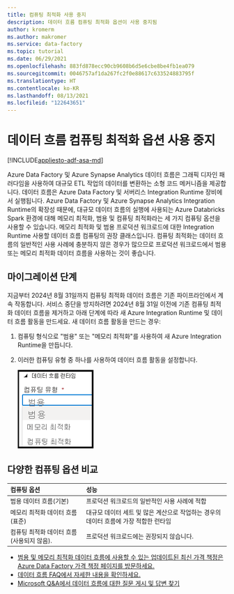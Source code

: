```yaml
---
title: 컴퓨팅 최적화 사용 중지
description: 데이터 흐름 컴퓨팅 최적화 옵션이 사용 중지됨
author: kromerm
ms.author: makromer
ms.service: data-factory
ms.topic: tutorial
ms.date: 06/29/2021
ms.openlocfilehash: 883fd878ecc90cb9608b6d5e6cbe8be4fb1ea079
ms.sourcegitcommit: 0046757af1da267fc2f0e88617c633524883795f
ms.translationtype: HT
ms.contentlocale: ko-KR
ms.lasthandoff: 08/13/2021
ms.locfileid: "122643651"
---
```

# <a name="retirement-of-data-flow-compute-optimized-option"></a>데이터 흐름 컴퓨팅 최적화 옵션 사용 중지

[!INCLUDE[appliesto-adf-asa-md](includes/appliesto-adf-asa-md.md)]

Azure Data Factory 및 Azure Synapse Analytics 데이터 흐름은 그래픽 디자인 패러다임을 사용하여 대규모 ETL 작업의 데이터를 변환하는 소형 코드 메커니즘을 제공합니다. 데이터 흐름은 Azure Data Factory 및 서버리스 Integration Runtime 장비에서 실행됩니다. Azure Data Factory 및 Azure Synapse Analytics Integration Runtime의 확장성 때문에, 대규모 데이터 흐름의 실행에 사용되는 Azure Databricks Spark 환경에 대해 메모리 최적화, 범용 및 컴퓨팅 최적화라는 세 가지 컴퓨팅 옵션을 사용할 수 있습니다. 메모리 최적화 및 범용 프로덕션 워크로드에 대한 Integration Runtime 사용할 데이터 흐름 컴퓨팅의 권장 클래스입니다. 컴퓨팅 최적화는 데이터 흐름의 일반적인 사용 사례에 충분하지 않은 경우가 많으므로 프로덕션 워크로드에서 범용 또는 메모리 최적화 데이터 흐름을 사용하는 것이 좋습니다.

## <a name="migration-steps"></a>마이그레이션 단계

지금부터 2024년 8월 31일까지 컴퓨팅 최적화 데이터 흐름은 기존 파이프라인에서 계속 작동합니다. 서비스 중단을 방지하려면 2024년 8월 31일 이전에 기존 컴퓨팅 최적화 데이터 흐름을 제거하고 아래 단계에 따라 새 Azure Integration Runtime 및 데이터 흐름 활동을 만드세요. 새 데이터 흐름 활동을 만드는 경우:

1. 컴퓨팅 형식으로 "범용" 또는 "메모리 최적화"를 사용하여 새 Azure Integration Runtime을 만듭니다.
2. 이러한 컴퓨팅 유형 중 하나를 사용하여 데이터 흐름 활동을 설정합니다.

   ![컴퓨팅 형식](media/data-flow/compute-types.png)

## <a name="comparison-between-different-compute-options"></a>다양한 컴퓨팅 옵션 비교 

| 컴퓨팅 옵션              | 성능                                                  |
| :-------------------- | :----------------------------------------------------------- |
| 범용 데이터 흐름(기본) | 프로덕션 워크로드의 일반적인 사용 사례에 적합 |
| 메모리 최적화 데이터 흐름(표준) | 대규모 데이터 세트 및 많은 계산으로 작업하는 경우의 데이터 흐름에 가장 적합한 런타임 |
| 컴퓨팅 최적화 데이터 흐름(사용되지 않음). | 프로덕션 워크로드에는 권장되지 않습니다. |

* [범용 및 메모리 최적화 데이터 흐름에 사용할 수 있는 업데이트된 최신 가격 책정은 Azure Data Factory 가격 책정 페이지를 방문하세요.](https://azure.microsoft.com/pricing/details/data-factory/data-pipeline/)
* [데이터 흐름 FAQ에서 자세한 내용을 확인하세요.](https://aka.ms/dataflowsqa)  
* [Microsoft Q&A에서 데이터 흐름에 대한 질문 게시 및 답변 찾기](https://aka.ms/datafactoryqa)
